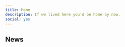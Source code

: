 ```yaml
---
title: Home
description: If we lived here you'd be home by now.
social: yes
---
```


## News

<script type="text/javascript" src="http://johndylanaudio.tumblr.com/api/read/json"></script>
<script language="javascript">
$(document).ready(function(){
  var output = new Array();
  var postLimit = (tumblr_api_read['posts'].length > 25) ? 25 : tumblr_api_read['posts'].length;
  for(i=0;i<postLimit;i++){
    var doFooter=false;
    output.push('<h4><a href="' + tumblr_api_read['posts'][i]['url-with-slug'] + '">' + tumblr_api_read['posts'][i]['date'] + '</a></h4>');
    if (tumblr_api_read['posts'][i]["type"]=="video")
    {
      // video post
      if (tumblr_api_read['posts'][i]['video-caption'].indexOf("blockquote") < 0)
      {
        output.push(tumblr_api_read['posts'][i]['video-player']);
        output.push(tumblr_api_read['posts'][i]['video-caption']);
        doFooter=true;
      }
    }
    else if (tumblr_api_read['posts'][i]["type"]=="photo")
    {
      // photo post
      if (tumblr_api_read['posts'][i]['photo-caption'].indexOf("blockquote") < 0)
      {
        output.push('<h3><a href="' + tumblr_api_read['posts'][i]['url-with-slug'] + '">' + tumblr_api_read['posts'][i]['photo-caption'].replace("<p>","").replace("</p>","") + '</a></h3>');
        output.push('<a href="' + tumblr_api_read['posts'][i]['url-with-slug'] + '"><img src="' + tumblr_api_read['posts'][i]['photo-url-400'] + '" border="0"></a>');
        doFooter=true;
      }
    }
    else if (tumblr_api_read['posts'][i]["type"]=="audio")
    {
      // audio post
      if (tumblr_api_read['posts'][i]['audio-caption'].indexOf("blockquote") < 0)
      {
        output.push(tumblr_api_read['posts'][i]['audio-player']);
        doFooter=true;
      }
    }
    else if (tumblr_api_read['posts'][i]["type"]=="link")
    {
      // audio post
      if (tumblr_api_read['posts'][i]['link-text'].indexOf("blockquote") < 0)
      {
        output.push("<a href=" + tumblr_api_read['posts'][i]['link-url'] + ">" + tumblr_api_read['posts'][i]['link-text'] + "</a>");
        output.push(tumblr_api_read['posts'][i]['link-description']);
        doFooter=true;
      }
    }
    else
    {
      // te post
      if (tumblr_api_read['posts'][i]['regular-body'].indexOf("blockquote")<0)
      {
        output.push('<h3><a href="' + tumblr_api_read['posts'][i]['url-with-slug'] + '">' + tumblr_api_read['posts'][i]['regular-title'] + '</a></h3>');
        output.push(tumblr_api_read['posts'][i]['regular-body']);
        doFooter=true;
      }
    }
    if (doFooter)
    {
      output.push('<p style="font-size: 12px">Posted to <a href="http://johndylanaudio.tumblr.com">johndylanaudio.tumblr.com</a> | <a href="http://www.tumblr.com/follow/johndylanaudio">Follow</a> | <a href="https://www.tumblr.com/reblog/' + tumblr_api_read['posts'][i]['id'] + '/' + tumblr_api_read['posts'][i]['reblog-key'] + '?redirect_to=%2Fblog%2Fjohndylanaudio">Reblog</a> | <a href="https://johndylanaudio.tumblr.com/submit">Submit Post</a></p>')
    }
  }
  $("#blogdiv").html(output.join("\n"));
});
</script>
<div id="blogdiv"></div>

